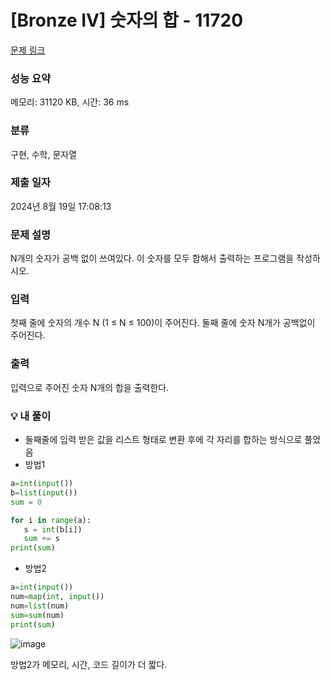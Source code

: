 # [Bronze IV] 숫자의 합 - 11720 

[문제 링크](https://www.acmicpc.net/problem/11720) 

### 성능 요약

메모리: 31120 KB, 시간: 36 ms

### 분류

구현, 수학, 문자열

### 제출 일자

2024년 8월 19일 17:08:13

### 문제 설명

<p>N개의 숫자가 공백 없이 쓰여있다. 이 숫자를 모두 합해서 출력하는 프로그램을 작성하시오.</p>

### 입력 

 <p>첫째 줄에 숫자의 개수 N (1 ≤ N ≤ 100)이 주어진다. 둘째 줄에 숫자 N개가 공백없이 주어진다.</p>

### 출력 

 <p>입력으로 주어진 숫자 N개의 합을 출력한다.</p>

### 💡 내 풀이
- 둘째줄에 입력 받은 값을 리스트 형태로 변환 후에 각 자리를 합하는 방식으로 풀었음
- 방법1
```python
a=int(input())
b=list(input())
sum = 0

for i in range(a):
   s = int(b[i])
   sum += s
print(sum)
```
- 방법2
```python
a=int(input())
num=map(int, input())
num=list(num)
sum=sum(num)
print(sum)
```
![image](https://github.com/user-attachments/assets/e677b9c2-e679-4047-8408-1518fa0215f6)

방법2가 메모리, 시간, 코드 길이가 더 짧다. 

